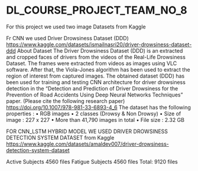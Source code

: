 # DL_COURSE_PROJECT_TEAM_NO_8

For this project we used two image Datasets from Kaggle

Fr CNN we used Driver Drowsiness Dataset (DDD)
https://www.kaggle.com/datasets/ismailnasri20/driver-drowsiness-dataset-ddd
About Dataset
The Driver Drowsiness Dataset (DDD) is an extracted and cropped faces of drivers from the videos of the Real-Life Drowsiness Dataset. The frames were extracted from videos as images using VLC software. After that, the Viola-Jones algorithm has been used to extract the region of interest from captured images. The obtained dataset (DDD) has been used for training and testing CNN architecture for driver drowsiness detection in the “Detection and Prediction of Driver Drowsiness for the Prevention of Road Accidents Using Deep Neural Networks Techniques” paper.
(Please cite the following research paper)
https://doi.org/10.1007/978-981-33-6893-4_6
The dataset has the following properties :
• RGB images
• 2 classes (Drowsy & Non Drowsy)
• Size of image : 227 x 227
• More than 41,790 images in total
• File size : 2.32 GB

FOR CNN_LSTM HYBRID MODEL WE USED DRIVER DROWSINESS DETECTION SYSTEM DATASET from Kaggle
https://www.kaggle.com/datasets/amaldev007/driver-drowsiness-detection-system-dataset

Active Subjects
4560 files
Fatigue Subjects
4560 files
Total: 9120 files
